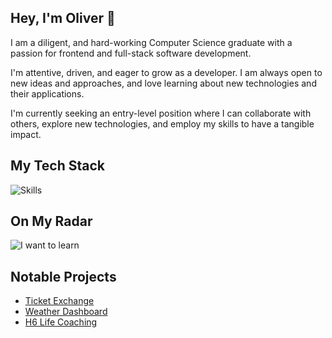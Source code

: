 ## Hey, I'm Oliver 👋

I am a diligent, and hard-working Computer Science graduate with a passion for frontend and full-stack software development. 

I'm attentive, driven, and eager to grow as a developer. I am always open to new ideas and approaches, and love learning about new technologies and their applications.

I'm currently seeking an entry-level position where I can collaborate with others, explore new technologies, and employ my skills to have a tangible impact.

## My Tech Stack

![Skills](https://skills-icons.vercel.app/api/icons?i=nextjs,tailwind,nodejs,express,ts,python,mongo,postman,docker,kubernetes,digitalocean,netlify,github,npm,redis,jest,playwright,stripe,resend,posthog,webstorm)

## On My Radar

![I want to learn](https://skills-icons.vercel.app/api/icons?i=go,ruby,redux,graphql,reactnative,threejs,framer)

## Notable Projects
- [Ticket Exchange](https://www.ticket-exchange.ca)
- [Weather Dashboard](https://vocal-squirrel-063650.netlify.app)
- [H6 Life Coaching](https://h6lifecoaching.ca)
